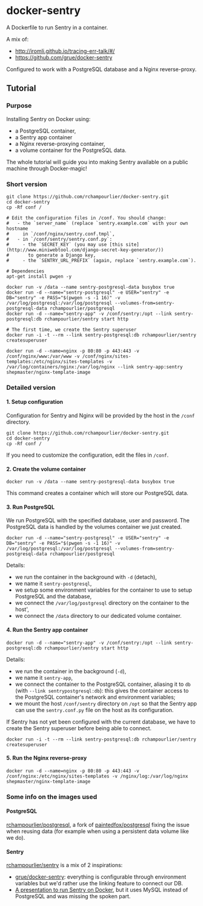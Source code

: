 # docker-sentry

A Dockerfile to run Sentry in a container.

A mix of:
- http://iromli.github.io/tracing-err-talk/#/
- https://github.com/grue/docker-sentry

Configured to work with a PostgreSQL database and a Nginx reverse-proxy.

## Tutorial

### Purpose

Installing Sentry on Docker using:

- a PostgreSQL container,
- a Sentry app container
- a Nginx reverse-proxying container,
- a volume container for the PostgreSQL data.

The whole tutorial will guide you into making Sentry available on a public
machine through Docker-magic!


### Short version

```
git clone https://github.com/rchampourlier/docker-sentry.git
cd docker-sentry
cp -Rf conf /

# Edit the configuration files in /conf. You should change:
#   - the `server_name` (replace `sentry.example.com` with your own hostname
#     in `/conf/nginx/sentry.conf.tmpl`,
#   - in `/conf/sentry/sentry.conf.py`:
#     - the `SECRET_KEY` (you may use [this site](http://www.miniwebtool.com/django-secret-key-generator/))
#       to generate a Django key,
#     - the `SENTRY_URL_PREFIX` (again, replace `sentry.example.com`).

# Dependencies
apt-get install pwgen -y

docker run -v /data --name sentry-postgresql-data busybox true
docker run -d --name="sentry-postgresql" -e USER="sentry" -e DB="sentry" -e PASS="$(pwgen -s -1 16)" -v /var/log/postgresql:/var/log/postgresql --volumes-from=sentry-postgresql-data rchampourlier/postgresql
docker run -d --name="sentry-app" -v /conf/sentry:/opt --link sentry-postgresql:db rchampourlier/sentry start http

# The first time, we create the Sentry superuser
docker run -i -t --rm --link sentry-postgresql:db rchampourlier/sentry createsuperuser

docker run -d --name=nginx -p 80:80 -p 443:443 -v /conf/nginx/www:/var/www -v /conf/nginx/sites-templates:/etc/nginx/sites-templates -v /var/log/containers/nginx:/var/log/nginx --link sentry-app:sentry shepmaster/nginx-template-image
```


### Detailed version


#### 1. Setup configuration

Configuration for Sentry and Nginx will be provided by the host in the
`/conf` directory.

```
git clone https://github.com/rchampourlier/docker-sentry.git
cd docker-sentry
cp -Rf conf /
```

If you need to customize the configuration, edit the files in `/conf`.


#### 2. Create the volume container

```
docker run -v /data --name sentry-postgresql-data busybox true
```

This command creates a container which will store our PostgreSQL data.


#### 3. Run PostgreSQL

We run PostgreSQL with the specified database, user and password. The
PostgreSQL data is handled by the volumes container we just created.

```
docker run -d --name="sentry-postgresql" -e USER="sentry" -e DB="sentry" -e PASS="$(pwgen -s -1 16)" -v /var/log/postgresql:/var/log/postgresql --volumes-from=sentry-postgresql-data rchampourlier/postgresql
```

Details:

- we run the container in the background with `-d` (detach),
- we name it `sentry-postgresql`,
- we setup some environment variables for the container to use to setup
  PostgreSQL and the database,
- we connect the `/var/log/postgresql` directory on the container to the host',
- we connect the `/data` directory to our dedicated volume container.


#### 4. Run the Sentry app container

```
docker run -d --name="sentry-app" -v /conf/sentry:/opt --link sentry-postgresql:db rchampourlier/sentry start http
```

Details:

- we run the container in the background (`-d`),
- we name it `sentry-app`,
- we connect the container to the PostgreSQL container, aliasing it to `db`
  (with `--link sentrypostgresql:db`): this gives the container access to
  the PostgreSQL container's network and environment variables;
- we mount the host `/conf/sentry` directory on `/opt` so that the Sentry
  app can use the `sentry.conf.py` file on the host as its configuration.


If Sentry has not yet been configured with the current database, we have to
create the Sentry superuser before being able to connect.

```
docker run -i -t --rm --link sentry-postgresql:db rchampourlier/sentry createsuperuser
```


#### 5. Run the Nginx reverse-proxy

```
docker run -d --name=nginx -p 80:80 -p 443:443 -v /conf/nginx:/etc/nginx/sites-templates -v /nginx/log:/var/log/nginx shepmaster/nginx-template-image
```

### Some info on the images used

#### PostgreSQL

[rchampourlier/postgresql](https://index.docker.io/u/rchampourlier/postgresql/), a fork of [paintedfox/postgresql](https://index.docker.io/u/paintedfox/postgresql) fixing the issue when reusing data (for example when using a persistent data volume like we do).

#### Sentry

[rchampourlier/sentry](https://index.docker.io/u/rchampourlier/sentry/) is a mix of 2 inspirations:

- [grue/docker-sentry](https://index.docker.io/u/grue/docker-sentry/): everything is configurable through environment variables but we'd rather use the linking feature to connect our DB.
- [A presentation to run Sentry on Docker](iromli.github.io/tracing-err-talk/#/38), but it uses MySQL instead of PostgreSQL and was missing the spoken part.